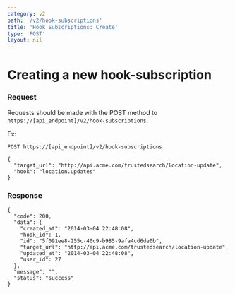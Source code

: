 ```yaml
---
category: v2
path: '/v2/hook-subscriptions'
title: 'Hook Subscriptions: Create'
type: 'POST'
layout: nil
---
```


# Creating a new hook-subscription

### Request
Requests should be made with the POST method to ```https://[api_endpoint]/v2/hook-subscriptions```.

Ex:
```
POST https://[api_endpoint]/v2/hook-subscriptions

{
  "target_url": "http://api.acme.com/trustedsearch/location-update",
  "hook": "location.updates"
}
```

### Response

```
{
  "code": 200,
  "data": {
    "created_at": "2014-03-04 22:48:08",
    "hook_id": 1,
    "id": "5f091ee8-255c-40c9-b985-9afa4cd6de0b",
    "target_url": "http://api.acme.com/trustedsearch/location-update",
    "updated_at": "2014-03-04 22:48:08",
    "user_id": 27
  },
  "message": "",
  "status": "success"
}
```